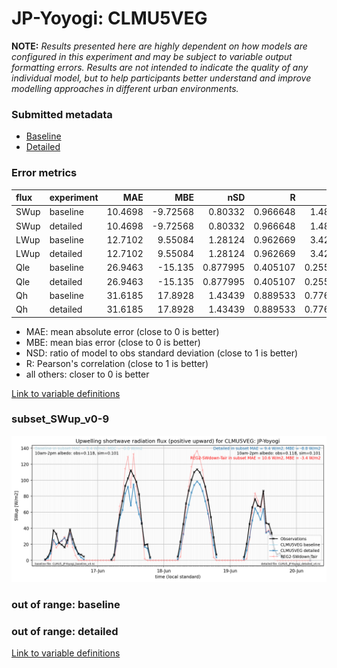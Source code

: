 # JP-Yoyogi: CLMU5VEG

**NOTE:** *Results presented here are highly dependent on how models are configured in this experiment and may be subject to variable output formatting errors. Results are not intended to indicate the quality of any individual model, but to help participants better understand and improve modelling approaches in different urban environments.*

### Submitted metadata

- [Baseline](CLMU5VEG_JP-Yoyogi_baseline_attrs.md)
- [Detailed](CLMU5VEG_JP-Yoyogi_detailed_attrs.md)

### Error metrics

| flux   | experiment   |     MAE |       MBE |      nSD |        R |      5th |    95th |    RMSE |    cRMSE |     AMBE |    1-nSD |       1-R |   nSkewness |   nKurtosis |   Overlap |
|:-------|:-------------|--------:|----------:|---------:|---------:|---------:|--------:|--------:|---------:|---------:|---------:|----------:|------------:|------------:|----------:|
| SWup   | baseline     | 10.4698 |  -9.72568 | 0.80332  | 0.966648 | 1.48701  | 19.2346 | 14.0357 | 0.303755 |  9.72568 | 0.196681 | 0.0333518 |    0.204682 |    0.564649 | 0.137767  |
| SWup   | detailed     | 10.4698 |  -9.72568 | 0.80332  | 0.966648 | 1.48701  | 19.2346 | 14.0357 | 0.303755 |  9.72568 | 0.196681 | 0.0333518 |    0.204682 |    0.564649 | 0.137767  |
| LWup   | baseline     | 12.7102 |   9.55084 | 1.28124  | 0.962669 | 3.42105  | 51.1073 | 23.2295 | 0.41804  |  9.55084 | 0.28124  | 0.0373313 |    2.29771  |    1.78603  | 0.0600638 |
| LWup   | detailed     | 12.7102 |   9.55084 | 1.28124  | 0.962669 | 3.42105  | 51.1073 | 23.2295 | 0.41804  |  9.55084 | 0.28124  | 0.0373313 |    2.29771  |    1.78603  | 0.0600638 |
| Qle    | baseline     | 26.9463 | -15.135   | 0.877995 | 0.405107 | 0.255312 | 27.3377 | 42.0813 | 1.02933  | 15.135   | 0.122005 | 0.594893  |    0.684116 |    1.64444  | 0.403165  |
| Qle    | detailed     | 26.9463 | -15.135   | 0.877995 | 0.405107 | 0.255312 | 27.3377 | 42.0813 | 1.02933  | 15.135   | 0.122005 | 0.594893  |    0.684116 |    1.64444  | 0.403165  |
| Qh     | baseline     | 31.6185 |  17.8928  | 1.43439  | 0.889533 | 0.776703 | 88.4642 | 50.2561 | 0.711055 | 17.8928  | 0.434388 | 0.110467  |    0.107577 |    0.133139 | 0.0888651 |
| Qh     | detailed     | 31.6185 |  17.8928  | 1.43439  | 0.889533 | 0.776703 | 88.4642 | 50.2561 | 0.711055 | 17.8928  | 0.434388 | 0.110467  |    0.107577 |    0.133139 | 0.0888651 |

 - MAE: mean absolute error (close to 0 is better)
 - MBE: mean bias error (close to 0 is better)
 - NSD: ratio of model to obs standard deviation (close to 1 is better)
 - R: Pearson's correlation (close to 1 is better)
 - all others: closer to 0 is better

[Link to variable definitions](../modelattrs/variable_definitions.md)

### <a name="subset_swup_v0-9"></a>subset_SWup_v0-9
[![CLMU5VEG_JP-Yoyogi_subset_SWup_v0-9.png](CLMU5VEG_JP-Yoyogi_subset_SWup_v0-9.png)](CLMU5VEG_JP-Yoyogi_subset_SWup_v0-9.png)

### out of range: baseline


### out of range: detailed



[Link to variable definitions](../modelattrs/variable_definitions.md)


